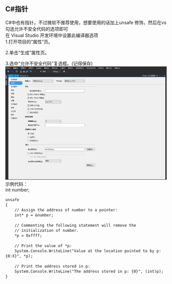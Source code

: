 ## C#指针
C#中也有指针。不过微软不推荐使用，想要使用的话加上unsafe 修饰，然后在vs勾选允许不安全代码的选项即可  
在 Visual Studio 开发环境中设置此编译器选项  
1.打开项目的“属性”页。

2.单击“生成”属性页。

3.选中“允许不安全代码”复选框。(记得保存)  
![](pic/13.png)  
示例代码：  
    int number;

    unsafe 
    {
        // Assign the address of number to a pointer:
        int* p = &number;

        // Commenting the following statement will remove the
        // initialization of number.
        *p = 0xffff;

        // Print the value of *p:
        System.Console.WriteLine("Value at the location pointed to by p: {0:X}", *p);

        // Print the address stored in p:
        System.Console.WriteLine("The address stored in p: {0}", (int)p);
    }